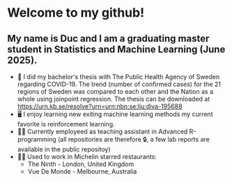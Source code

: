 # Welcome to my github!

## My name is Duc and I am a graduating master student in Statistics and Machine Learning (June 2025). 

- :scroll: I did my bachelor's thesis with The Public Health Agency of Sweden regarding COVID-19. The trend (number of confirmed cases) for the 21 regions of Sweden was compared to each other and the Nation as a whole using joinpoint regression. The thesis can be downloaded at https://urn.kb.se/resolve?urn=urn:nbn:se:liu:diva-195688 
- :desktop_computer: I enjoy learning new exiting machine learning methods my current favorite is reinforcement learning.
- :man_teacher: Currently employeed as teaching assistant in Advanced R-programming (all repositories are therefore :lock:, a few lab reports are available in the public repositoy)
- :man_cook: Used to work in Michelin starred restaurants:
  - The Ninth - London, United Kingdom
  - Vue De Monde - Melbourne, Australia

